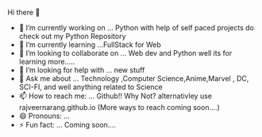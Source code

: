  Hi there 👋
 - 🔭 I’m currently working on ...
Python with help of self paced projects do check out my Python Repository
- 🌱 I’m currently learning ...FullStack  for Web 
- 👯 I’m looking to collaborate on ... Web dev and Python well its for learning more.....
- 🤔 I’m looking for help with ...  new stuff
- 💬 Ask me about ... Technology ,Computer Science,Anime,Marvel , DC, SCI-FI, and well anything related to Science
- 📫 How to reach me: ... Github!! Why Not? alternativley use rajveernarang.github.io  (More ways to reach coming soon....)
- 😄 Pronouns: ...
- ⚡ Fun fact: ...  Coming soon....

<!--
**RajveerNarang/RajveerNarang** is a ✨ _special_ ✨ repository because its `README.md` (this file) appears on your GitHub profile.>

Here are some ideas to get you started:


https://www.iconspng.com/uploads/java-logo.png

